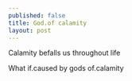 ```yaml
---
published: false
title: God.of calamity
layout: post
---
```

Calamity befalls us throughout life

What if.caused by gods of.calamity